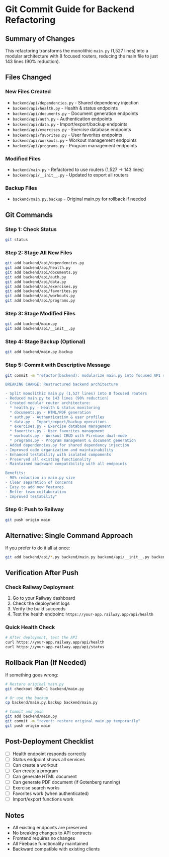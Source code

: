 # Git Commit Guide for Backend Refactoring

## Summary of Changes

This refactoring transforms the monolithic `main.py` (1,527 lines) into a modular architecture with 8 focused routers, reducing the main file to just 143 lines (90% reduction).

## Files Changed

### New Files Created
- `backend/api/dependencies.py` - Shared dependency injection
- `backend/api/health.py` - Health & status endpoints
- `backend/api/documents.py` - Document generation endpoints
- `backend/api/auth.py` - Authentication endpoints
- `backend/api/data.py` - Import/export/backup endpoints
- `backend/api/exercises.py` - Exercise database endpoints
- `backend/api/favorites.py` - User favorites endpoints
- `backend/api/workouts.py` - Workout management endpoints
- `backend/api/programs.py` - Program management endpoints

### Modified Files
- `backend/main.py` - Refactored to use routers (1,527 → 143 lines)
- `backend/api/__init__.py` - Updated to export all routers

### Backup Files
- `backend/main.py.backup` - Original main.py for rollback if needed

## Git Commands

### Step 1: Check Status
```bash
git status
```

### Step 2: Stage All New Files
```bash
git add backend/api/dependencies.py
git add backend/api/health.py
git add backend/api/documents.py
git add backend/api/auth.py
git add backend/api/data.py
git add backend/api/exercises.py
git add backend/api/favorites.py
git add backend/api/workouts.py
git add backend/api/programs.py
```

### Step 3: Stage Modified Files
```bash
git add backend/main.py
git add backend/api/__init__.py
```

### Step 4: Stage Backup (Optional)
```bash
git add backend/main.py.backup
```

### Step 5: Commit with Descriptive Message
```bash
git commit -m "refactor(backend): modularize main.py into focused API routers

BREAKING CHANGE: Restructured backend architecture

- Split monolithic main.py (1,527 lines) into 8 focused routers
- Reduced main.py to 143 lines (90% reduction)
- Created modular router architecture:
  * health.py - Health & status monitoring
  * documents.py - HTML/PDF generation
  * auth.py - Authentication & user profiles
  * data.py - Import/export/backup operations
  * exercises.py - Exercise database management
  * favorites.py - User favorites management
  * workouts.py - Workout CRUD with Firebase dual-mode
  * programs.py - Program management & document generation
- Added dependencies.py for shared dependency injection
- Improved code organization and maintainability
- Enhanced testability with isolated components
- Preserved all existing functionality
- Maintained backward compatibility with all endpoints

Benefits:
- 90% reduction in main.py size
- Clear separation of concerns
- Easy to add new features
- Better team collaboration
- Improved testability"
```

### Step 6: Push to Railway
```bash
git push origin main
```

## Alternative: Single Command Approach

If you prefer to do it all at once:

```bash
git add backend/api/*.py backend/main.py backend/api/__init__.py backend/main.py.backup && git commit -m "refactor(backend): modularize main.py into 8 focused API routers - 90% size reduction" && git push origin main
```

## Verification After Push

### Check Railway Deployment
1. Go to your Railway dashboard
2. Check the deployment logs
3. Verify the build succeeds
4. Test the health endpoint: `https://your-app.railway.app/api/health`

### Quick Health Check
```bash
# After deployment, test the API
curl https://your-app.railway.app/api/health
curl https://your-app.railway.app/api/status
```

## Rollback Plan (If Needed)

If something goes wrong:

```bash
# Restore original main.py
git checkout HEAD~1 backend/main.py

# Or use the backup
cp backend/main.py.backup backend/main.py

# Commit and push
git add backend/main.py
git commit -m "revert: restore original main.py temporarily"
git push origin main
```

## Post-Deployment Checklist

- [ ] Health endpoint responds correctly
- [ ] Status endpoint shows all services
- [ ] Can create a workout
- [ ] Can create a program
- [ ] Can generate HTML document
- [ ] Can generate PDF document (if Gotenberg running)
- [ ] Exercise search works
- [ ] Favorites work (when authenticated)
- [ ] Import/export functions work

## Notes

- All existing endpoints are preserved
- No breaking changes to API contracts
- Frontend requires no changes
- All Firebase functionality maintained
- Backward compatible with existing clients